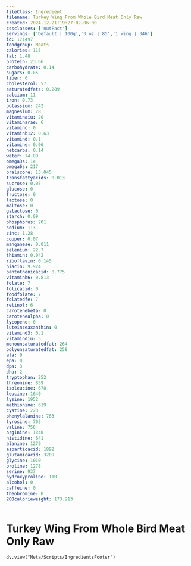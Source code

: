 ```yaml
---
fileClass: Ingredient
filename: Turkey Wing From Whole Bird Meat Only Raw
created: 2024-12-21T19:27:02-06:00
cssclasses: ['nutFact']
servings: ['Default | 100g','3 oz | 85','1 wing | 346']
id: 171497
foodgroup: Meats
calories: 115
fat: 1.48
protein: 23.66
carbohydrate: 0.14
sugars: 0.05
fiber: 0
cholesterol: 57
saturatedfats: 0.289
calcium: 11
iron: 0.73
potassium: 242
magnesium: 28
vitaminaiu: 20
vitaminarae: 6
vitaminc: 0
vitaminb12: 0.63
vitamind: 0.1
vitamine: 0.06
netcarbs: 0.14
water: 74.89
omega3s: 14
omega6s: 217
pralscore: 13.045
transfattyacids: 0.013
sucrose: 0.05
glucose: 0
fructose: 0
lactose: 0
maltose: 0
galactose: 0
starch: 0.09
phosphorus: 201
sodium: 113
zinc: 1.28
copper: 0.07
manganese: 0.011
selenium: 22.7
thiamin: 0.042
riboflavin: 0.145
niacin: 9.924
pantothenicacid: 0.775
vitaminb6: 0.813
folate: 7
folicacid: 0
foodfolate: 7
folatedfe: 7
retinol: 6
carotenebeta: 0
carotenealpha: 0
lycopene: 0
luteinzeaxanthin: 0
vitamind3: 0.1
vitamindiu: 5
monounsaturatedfat: 264
polyunsaturatedfat: 258
ala: 9
epa: 0
dpa: 3
dha: 2
tryptophan: 252
threonine: 859
isoleucine: 678
leucine: 1640
lysine: 1952
methionine: 619
cystine: 223
phenylalanine: 763
tyrosine: 703
valine: 756
arginine: 1340
histidine: 641
alanine: 1279
asparticacid: 1892
glutamicacid: 3209
glycine: 1010
proline: 1278
serine: 937
hydroxyproline: 110
alcohol: 0
caffeine: 0
theobromine: 0
200calorieweight: 173.913
---
```


# Turkey Wing From Whole Bird Meat Only Raw

```dataviewjs
dv.view("Meta/Scripts/IngredientsFooter")
```